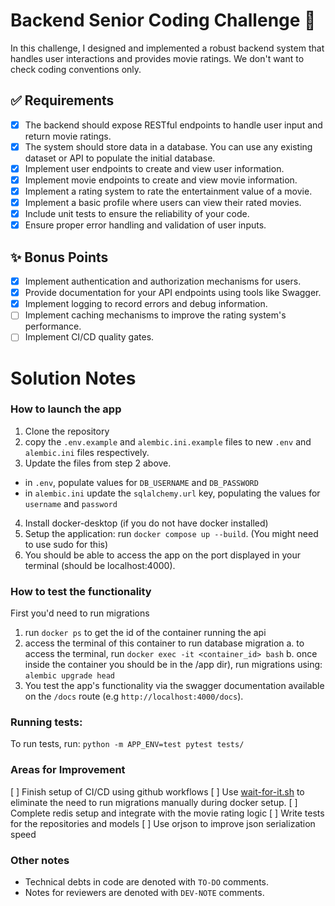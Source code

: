 # Backend Senior Coding Challenge 🍿

In this challenge, I designed and implemented a robust
backend system that handles user interactions and provides movie ratings. We
don't want to check coding conventions only.

## ✅ Requirements

- [x] The backend should expose RESTful endpoints to handle user input and
      return movie ratings.
- [x] The system should store data in a database. You can use any existing
      dataset or API to populate the initial database.
- [x] Implement user endpoints to create and view user information.
- [x] Implement movie endpoints to create and view movie information.
- [x] Implement a rating system to rate the entertainment value of a movie.
- [x] Implement a basic profile where users can view their rated movies.
- [x] Include unit tests to ensure the reliability of your code.
- [x] Ensure proper error handling and validation of user inputs.

## ✨ Bonus Points

- [x] Implement authentication and authorization mechanisms for users.
- [x] Provide documentation for your API endpoints using tools like Swagger.
- [x] Implement logging to record errors and debug information.
- [ ] Implement caching mechanisms to improve the rating system's performance.
- [ ] Implement CI/CD quality gates.

# Solution Notes

### How to launch the app

1. Clone the repository
2. copy the `.env.example` and `alembic.ini.example` files to new `.env` and `alembic.ini` files respectively.
3. Update the files from step 2 above.

- in `.env`, populate values for `DB_USERNAME` and `DB_PASSWORD`
- in `alembic.ini` update the `sqlalchemy.url` key, populating the values for `username` and `password`

4. Install docker-desktop (if you do not have docker installed)
5. Setup the application: run `docker compose up --build`. (You might need to use sudo for this)
6. You should be able to access the app on the port displayed in your terminal (should be localhost:4000).

### How to test the functionality

First you'd need to run migrations

1. run `docker ps` to get the id of the container running the api
2. access the terminal of this container to run database migration
   a. to access the terminal, run `docker exec -it <container_id> bash`
   b. once inside the container you should be in the /app dir), run migrations using: `alembic upgrade head`
3. You test the app's functionality via the swagger documentation available on the `/docs` route (e.g `http://localhost:4000/docs`).

### Running tests:

To run tests, run: `python -m APP_ENV=test pytest tests/`

### Areas for Improvement

[ ] Finish setup of CI/CD using github workflows
[ ] Use [wait-for-it.sh](https://github.com/vishnubob/wait-for-it) to eliminate the need to run migrations manually during docker setup.
[ ] Complete redis setup and integrate with the movie rating logic
[ ] Write tests for the repositories and models
[ ] Use orjson to improve json serialization speed

### Other notes

- Technical debts in code are denoted with `TO-DO` comments.
- Notes for reviewers are denoted with `DEV-NOTE` comments.
